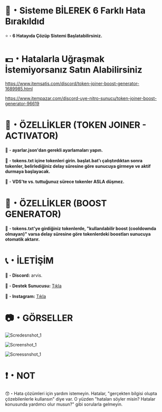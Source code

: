 # 🤖・Sisteme BİLEREK 6 Farklı Hata Bırakıldıd
⭐・**6 Hatayıda Çözüp Sistemi Başlatabilirsiniz.**
# 
#

# 💵・Hatalarla Uğraşmak İstemiyorsanız Satın Alabilirsiniz
https://www.itemsatis.com/discord/token-joiner-boost-generator-1689985.html

https://www.itempazar.com/discord-uye-nitro-sunucu/token-joiner-boost-generator-96619
# 
#

# 📝・ÖZELLİKLER (TOKEN JOINER - ACTIVATOR)
🎄・**ayarlar.json'dan gerekli ayarlamaları yapın.**

🎄・**tokens.txt içine tokenleri girin. başlat.bat'ı çalıştırdıktan sonra tokenler, belirlediğiniz delay süresine göre sunucuya girmeye ve aktif durmaya başlayacak.**

🎄・**VDS'te vs. tuttuğunuz sürece tokenler ASLA düşmez.**
#
#

# 📝・ÖZELLİKLER (BOOST GENERATOR)

🎄・**tokens.txt'ye girdiğiniz tokenlerde, "kullanılabilir boost (cooldownda olmayan)" varsa delay süresine göre tokenlerdeki boostları sunucuya otomatik aktarır.**
#
#

# 📞・İLETİŞİM
💙・**Discord:** arvis.

🔗・**Destek Sunucusu:** [Tıkla](https://discord.gg/3AfAFE5qYg)

💜・**Instagram:** [Tıkla](https://www.instagram.com/arvis_here/)
#
#

# 📷・GÖRSELLER
![Scredesnshot_1](https://github.com/ArviSlayer/Token-Joiner-Activator-And-Boost-Generator/assets/69751083/d15e623c-0c1a-4a7c-ae5a-a5ec10c15eda)

![Screenshot_1](https://github.com/ArviSlayer/Token-Joiner-Activator-And-Boost-Generator/assets/69751083/4f07a09a-81ca-47a9-b49d-2726191543ef)

![Screessnshot_1](https://github.com/ArviSlayer/Token-Joiner-Activator-And-Boost-Generator/assets/69751083/afd1f303-ead7-4719-95ba-7e11153b3ee9)
#
#

# ❗・NOT
😙・Hata çözümleri için yardım istemeyin. Hatalar, "gerçekten bilgisi olupta çözebilenlerle kullansın" diye var. O yüzden "hataları söyler misin? Hatalar konusunda yardımcı olur musun?" gibi sorularla gelmeyin.
